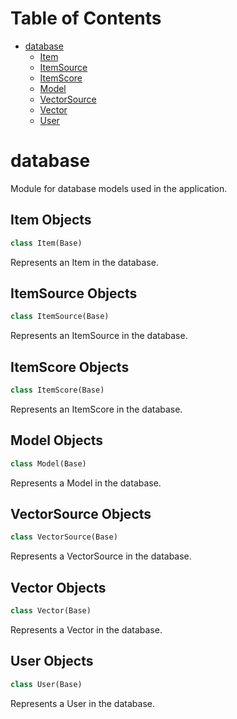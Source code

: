# Table of Contents

* [database](#database)
  * [Item](#database.Item)
  * [ItemSource](#database.ItemSource)
  * [ItemScore](#database.ItemScore)
  * [Model](#database.Model)
  * [VectorSource](#database.VectorSource)
  * [Vector](#database.Vector)
  * [User](#database.User)

<a id="database"></a>

# database

Module for database models used in the application.

<a id="database.Item"></a>

## Item Objects

```python
class Item(Base)
```

Represents an Item in the database.

<a id="database.ItemSource"></a>

## ItemSource Objects

```python
class ItemSource(Base)
```

Represents an ItemSource in the database.

<a id="database.ItemScore"></a>

## ItemScore Objects

```python
class ItemScore(Base)
```

Represents an ItemScore in the database.

<a id="database.Model"></a>

## Model Objects

```python
class Model(Base)
```

Represents a Model in the database.

<a id="database.VectorSource"></a>

## VectorSource Objects

```python
class VectorSource(Base)
```

Represents a VectorSource in the database.

<a id="database.Vector"></a>

## Vector Objects

```python
class Vector(Base)
```

Represents a Vector in the database.

<a id="database.User"></a>

## User Objects

```python
class User(Base)
```

Represents a User in the database.

